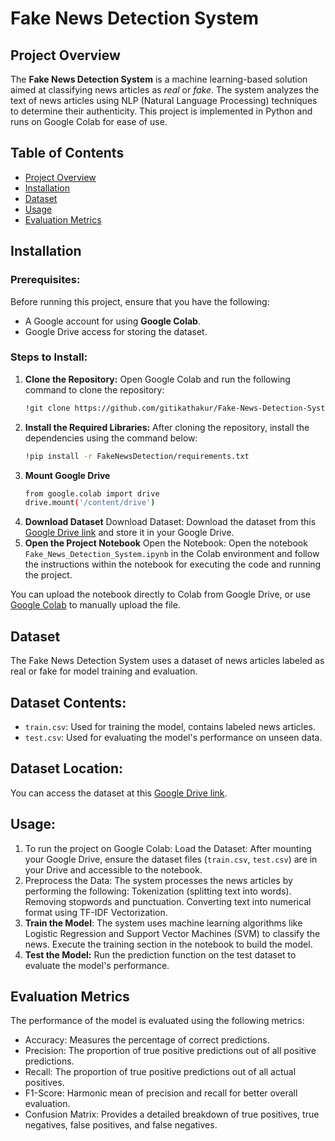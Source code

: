 # Fake News Detection System

## Project Overview
The **Fake News Detection System** is a machine learning-based solution aimed at classifying news articles as *real* or *fake*. The system analyzes the text of news articles using NLP (Natural Language Processing) techniques to determine their authenticity. This project is implemented in Python and runs on Google Colab for ease of use.

## Table of Contents
- [Project Overview](#project-overview)
- [Installation](#installation)
- [Dataset](#dataset)
- [Usage](#usage)
- [Evaluation Metrics](#evaluation-metrics)
  
## Installation

### Prerequisites:
Before running this project, ensure that you have the following:
- A Google account for using **Google Colab**.
- Google Drive access for storing the dataset.

### Steps to Install:
1. **Clone the Repository:**
   Open Google Colab and run the following command to clone the repository:
   ```bash
   !git clone https://github.com/gitikathakur/Fake-News-Detection-System.git
2. **Install the Required Libraries:**
   After cloning the repository, install the dependencies using the command below:
   ```bash
   !pip install -r FakeNewsDetection/requirements.txt
3. **Mount Google Drive**
   ```bash
   from google.colab import drive
   drive.mount('/content/drive')
4. **Download Dataset**
   Download Dataset: Download the dataset from this [Google Drive link](https://drive.google.com/drive/folders/1df7OgEEkbT3459p1kzKd3D5FU-0ShJmp) and store it in your Google Drive.
5. **Open the Project Notebook**
   Open the Notebook: Open the notebook `Fake_News_Detection_System.ipynb` in the Colab environment and follow the instructions within the notebook for executing the code and running the project.

You can upload the notebook directly to Colab from Google Drive, or use [Google Colab](https://colab.research.google.com/) to manually upload the file.
## Dataset
The Fake News Detection System uses a dataset of news articles labeled as real or fake for model training and evaluation.
## Dataset Contents:
- `train.csv`: Used for training the model, contains labeled news articles.
- `test.csv`: Used for evaluating the model's performance on unseen data.
## Dataset Location:
You can access the dataset at this [Google Drive link](https://drive.google.com/drive/folders/1df7OgEEkbT3459p1kzKd3D5FU-0ShJmp).
## Usage:
1. To run the project on Google Colab:
Load the Dataset: After mounting your Google Drive, ensure the dataset files (`train.csv`, `test.csv`) are in your Drive and accessible to the notebook.
2. Preprocess the Data: The system processes the news articles by performing the following:
Tokenization (splitting text into words).
Removing stopwords and punctuation.
Converting text into numerical format using TF-IDF Vectorization.
3. **Train the Model**: The system uses machine learning algorithms like Logistic Regression and Support Vector Machines (SVM) to classify the news. Execute the training section in the notebook to build the model.
4. **Test the Model:** Run the prediction function on the test dataset to evaluate the model's performance.   
## Evaluation Metrics
The performance of the model is evaluated using the following metrics:

- Accuracy: Measures the percentage of correct predictions.
- Precision: The proportion of true positive predictions out of all positive predictions.
- Recall: The proportion of true positive predictions out of all actual positives.
- F1-Score: Harmonic mean of precision and recall for better overall evaluation.
- Confusion Matrix: Provides a detailed breakdown of true positives, true negatives, false 
  positives, and false negatives.
